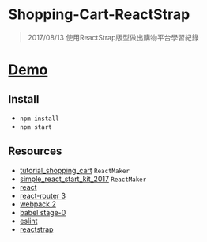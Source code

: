 # Shopping-Cart-ReactStrap
> 2017/08/13 使用ReactStrap版型做出購物平台學習紀錄

# [Demo](https://s9801077.github.io/Shopping-Cart-ReactStrap-Demo/#/)

## Install
* `npm install`
* `npm start`

## Resources
* [tutorial_shopping_cart](https://github.com/ReactMaker/tutorial_shopping_cart) `ReactMaker`
* [simple_react_start_kit_2017](https://github.com/ReactMaker/simple_react_start_kit_2017) `ReactMaker`
* [react](https://github.com/facebook/react)
* [react-router 3](https://github.com/rackt/react-router)
* [webpack 2](https://github.com/webpack/webpack)
* [babel stage-0 ](https://github.com/babel/babel)
* [eslint](http://eslint.org)
* [reactstrap](https://reactstrap.github.io/)
